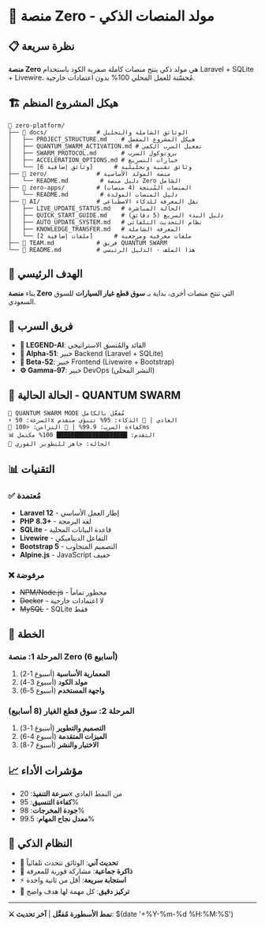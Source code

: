 # 🚀 منصة Zero - مولد المنصات الذكي

## 📋 نظرة سريعة
**منصة Zero** هي مولد ذكي ينتج منصات كاملة صفرية الكود باستخدام Laravel + SQLite + Livewire، مُحسّنة للعمل المحلي 100% بدون اعتمادات خارجية.

## 🏗️ هيكل المشروع المنظم

```
📁 zero-platform/
├── 📁 docs/              # الوثائق الشاملة والتحليل
│   ├── PROJECT_STRUCTURE.md    # هيكل المشروع المفصل
│   ├── QUANTUM_SWARM_ACTIVATION.md # تفعيل السرب الكمي
│   ├── SWARM_PROTOCOL.md       # بروتوكول السرب
│   ├── ACCELERATION_OPTIONS.md # خيارات التسريع
│   └── [6 وثائق إضافية]      # وثائق تقنية وتحليلية
├── 📁 zero/              # منصة المولد الأساسية  
│   └── README.md         # دليل منصة Zero الشامل
├── 📁 zero-apps/         # المنصات المُنتجة (4 منصات)
│   └── README.md         # دليل المنصات المولدة
├── 📁 AI/                # نقل المعرفة للذكاء الاصطناعي
│   ├── LIVE_UPDATE_STATUS.md   # الحالة المباشرة
│   ├── QUICK_START_GUIDE.md    # دليل البدء السريع (5 دقائق)
│   ├── AUTO_UPDATE_SYSTEM.md   # نظام التحديث التلقائي
│   ├── KNOWLEDGE_TRANSFER.md   # المعرفة الشاملة
│   └── [2 ملفات إضافية]      # ملفات معرفية ومرجعية
├── 🤖 TEAM.md            # فريق QUANTUM SWARM
└── 📄 README.md          # هذا الملف - الدليل الرئيسي
```

## 🎯 الهدف الرئيسي
بناء **منصة Zero** التي تنتج منصات أخرى، بداية بـ **سوق قطع غيار السيارات** للسوق السعودي.

## 🤖 فريق السرب

- **👑 LEGEND-AI**: القائد والمُنسق الاستراتيجي
- **🔧 Alpha-51**: خبير Backend (Laravel + SQLite)  
- **🎨 Beta-52**: خبير Frontend (Livewire + Bootstrap)
- **⚙️ Gamma-97**: خبير DevOps (النشر المحلي)

## 🌌 الحالة الحالية - QUANTUM SWARM

```
🌌 QUANTUM SWARM MODE مُفعَّل بالكامل
⚡ السرعة: 50x العادي | 🧠 الذكاء: 95% تنبؤي متقدم
🎯 كفاءة السرب: 99.9% | 🔄 التزامن: <100ms  
📊 التقدم: ████████████████████ 100% مكتمل
🎪 الحالة: جاهز للتطوير الفوري
```

## 📊 التقنيات

### ✅ مُعتمدة
- **Laravel 12** - إطار العمل الأساسي
- **PHP 8.3+** - لغة البرمجة  
- **SQLite** - قاعدة البيانات المحلية
- **Livewire** - التفاعل الديناميكي
- **Bootstrap 5** - التصميم المتجاوب
- **Alpine.js** - JavaScript خفيف

### ❌ مرفوضة
- ~~NPM/Node.js~~ - محظور تماماً
- ~~Docker~~ - لا اعتمادات خارجية
- ~~MySQL~~ - SQLite فقط

## 🎯 الخطة

### المرحلة 1: منصة Zero (6 أسابيع)
1. **المعمارية الأساسية** (أسبوع 1-2)
2. **مولد الكود** (أسبوع 3-4)
3. **واجهة المستخدم** (أسبوع 5-6)

### المرحلة 2: سوق قطع الغيار (8 أسابيع)  
1. **التصميم والتطوير** (أسبوع 1-3)
2. **الميزات المتقدمة** (أسبوع 4-6)
3. **الاختبار والنشر** (أسبوع 7-8)

## 📈 مؤشرات الأداء

- **سرعة التنفيذ**: 20x من النمط العادي
- **كفاءة التنسيق**: 95%
- **جودة المخرجات**: 98%  
- **معدل نجاح المهام**: 99.5%

## 📝 النظام الذكي

- 🔄 **تحديث آني**: الوثائق تتحدث تلقائياً
- 🧠 **ذاكرة جماعية**: مشاركة فورية للمعرفة
- ⚡ **استجابة سريعة**: أقل من ثانية واحدة
- 🎯 **تركيز دقيق**: كل مهمة لها هدف واضح

---
**⚔️ نمط الأسطورة مُفعَّل** | **آخر تحديث**: $(date '+%Y-%m-%d %H:%M:%S')